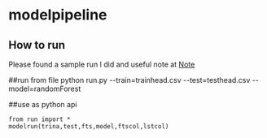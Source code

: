 # modelpipeline


How to run
---------
Please found a sample run I did and useful note at [Note](https://github.com/kaiwang0112006/modelpipeline/blob/master/example/note)

##run from file
python run.py --train=trainhead.csv --test=testhead.csv --model=randomForest

##use as python api
    
    from run import *
    modelrun(trina,test,fts,model,ftscol,lstcol)
